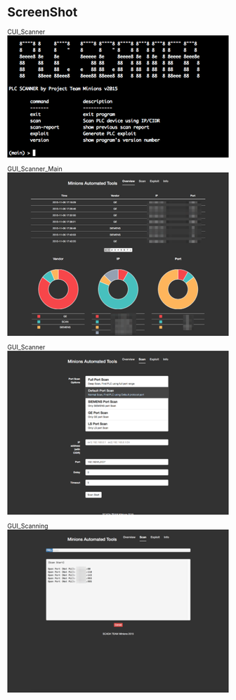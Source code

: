 # ScreenShot

CUI_Scanner
![ScreenShot](https://github.com/morinori/ScreenShot/blob/master/CUI%EC%8A%A4%EC%BA%90%EB%84%88%EB%A9%94%EB%89%B4%ED%99%94%EB%A9%B4.png)

GUI_Scanner_Main
![ScreenShot](https://github.com/morinori/ScreenShot/blob/master/GUI%EC%8A%A4%EC%BA%90%EB%84%88%EC%B2%AB%ED%99%94%EB%A9%B4_%EB%AA%A8%EC%9E%90%EC%9D%B4%ED%81%AC.png)

GUI_Scanner
![ScreenShot](https://github.com/morinori/ScreenShot/blob/master/GUI%EC%8A%A4%EC%BA%90%EB%84%88%EC%8A%A4%EC%BA%90%EB%84%88%ED%99%94%EB%A9%B4.png)

GUI_Scanning
![ScreenShot](https://github.com/morinori/ScreenShot/blob/master/GUI%EC%8A%A4%EC%BA%90%EB%84%88%EC%8A%A4%EC%BA%94%EC%A4%91%ED%99%94%EB%A9%B4_%EB%AA%A8%EC%9E%90%EC%9D%B4%ED%81%AC.png)
